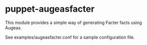 puppet-augeasfacter
===================

This module provides a simple way of generating Facter facts using Augeas.

See examples/augeasfacter.conf for a sample configuration file.
